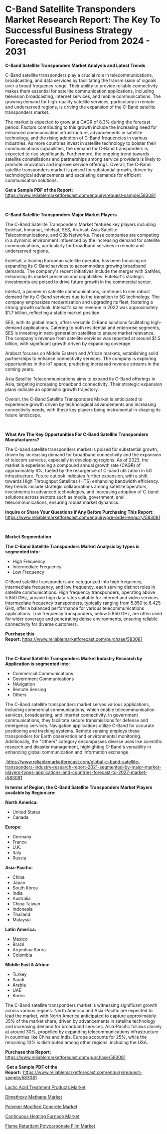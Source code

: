 <p><h1>C-Band Satellite Transponders Market Research Report: The Key To Successful Business Strategy Forecasted for Period from 2024 - 2031</h1></p><p><strong>C-Band Satellite Transponders Market Analysis and Latest Trends</strong></p>
<p><p>C-Band satellite transponders play a crucial role in telecommunications, broadcasting, and data services by facilitating the transmission of signals over a broad frequency range. Their ability to provide reliable connectivity makes them essential for satellite communication applications, including television broadcasting, internet services, and mobile communications. The growing demand for high-quality satellite services, particularly in remote and underserved regions, is driving the expansion of the C-Band satellite transponders market.</p><p>The market is expected to grow at a CAGR of 8.3% during the forecast period. Factors contributing to this growth include the increasing need for enhanced communication infrastructure, advancements in satellite technology, and the rising adoption of C-Band frequencies in various industries. As more countries invest in satellite technology to bolster their communications capabilities, the demand for C-Band transponders is expected to rise significantly. Furthermore, the ongoing trend towards satellite constellations and partnerships among service providers is likely to promote innovation and improve service offerings. Overall, the C-Band satellite transponders market is poised for substantial growth, driven by technological advancements and escalating demands for efficient communication solutions.</p></p>
<p><strong>Get a Sample PDF of the Report:&nbsp;</strong> <a href="https://www.reliablemarketforecast.com/enquiry/request-sample/583081?utm_campaign=1124&utm_medium=2&utm_source=Github&utm_content=ia&utm_term=27092024&utm_id=c-band-satellite-transponders">https://www.reliablemarketforecast.com/enquiry/request-sample/583081</a></p>
<p>&nbsp;</p>
<p><strong>C-Band Satellite Transponders Major Market Players</strong></p>
<p><p>The C-Band Satellite Transponders Market features key players including Eutelsat, Inmarsat, Intelsat, SES, Arabsat, Asia Satellite Telecommunications, and O3b Networks. These companies are competing in a dynamic environment influenced by the increasing demand for satellite communications, particularly for broadband services in remote and underserved regions.</p><p>Eutelsat, a leading European satellite operator, has been focusing on expanding its C-Band services to accommodate growing broadband demands. The company's recent initiatives include the merger with SatMex, enhancing its market presence and capabilities. Eutelsat's strategic investments are poised to drive future growth in the commercial sector.</p><p>Intelsat, a pioneer in satellite communications, continues to see robust demand for its C-Band services due to the transition to 5G technology. The company emphasizes modernization and upgrading its fleet, fostering a strong growth outlook. Intelsat's sales revenue in 2022 was approximately $1.7 billion, reflecting a stable market position.</p><p>SES, with its global reach, offers versatile C-Band solutions facilitating high-demand applications. Catering to both residential and enterprise segments, SES is investing in next-generation satellites to ensure market relevance. The company's revenue from satellite services was reported at around $1.5 billion, with significant growth driven by expanding coverage.</p><p>Arabsat focuses on Middle Eastern and African markets, establishing solid partnerships to enhance connectivity services. The company is exploring opportunities in the IoT space, predicting increased revenue streams in the coming years.</p><p>Asia Satellite Telecommunications aims to expand its C-Band offerings in Asia, targeting increasing broadband connectivity. Their strategic expansion plans indicate an optimistic growth trajectory.</p><p>Overall, the C-Band Satellite Transponders Market is anticipated to experience growth driven by technological advancements and increasing connectivity needs, with these key players being instrumental in shaping its future landscape.</p></p>
<p>&nbsp;</p>
<p><strong>What Are The Key Opportunities For C-Band Satellite Transponders Manufacturers?</strong></p>
<p><p>The C-band satellite transponders market is poised for substantial growth, driven by increasing demand for broadband connectivity and the expansion of telecom services, especially in developing regions. As of 2023, the market is experiencing a compound annual growth rate (CAGR) of approximately 6%, fueled by the resurgence of C-band utilization in 5G infrastructure. Future outlook indicates further expansion, with a shift towards High Throughput Satellites (HTS) enhancing bandwidth efficiency. Key trends include strategic collaborations among satellite operators, investments in advanced technologies, and increasing adoption of C-band solutions across sectors such as media, government, and telecommunications, ensuring robust market dynamics.</p></p>
<p><strong>Inquire or Share Your Questions If Any Before Purchasing This Report:</strong> <a href="https://www.reliablemarketforecast.com/enquiry/pre-order-enquiry/583081?utm_campaign=1124&utm_medium=2&utm_source=Github&utm_content=ia&utm_term=27092024&utm_id=c-band-satellite-transponders">https://www.reliablemarketforecast.com/enquiry/pre-order-enquiry/583081</a></p>
<p>&nbsp;</p>
<p><strong>Market Segmentation</strong></p>
<p><strong>The C-Band Satellite Transponders Market Analysis by types is segmented into:</strong></p>
<p><ul><li>High Frequency</li><li>Intermediate Frequency</li><li>Low Frequency</li></ul></p>
<p><p>C-Band satellite transponders are categorized into high frequency, intermediate frequency, and low frequency, each serving distinct roles in satellite communications. High frequency transponders, operating above 5.850 GHz, provide high data rates suitable for internet and video services. Intermediate frequency transponders, typically ranging from 5.850 to 6.425 GHz, offer a balanced performance for various telecommunications applications. Low frequency transponders, below 5.850 GHz, are often used for wider coverage and penetrating dense environments, ensuring reliable connectivity for diverse customers.</p></p>
<p><strong>Purchase this Report:&nbsp;</strong><a href="https://www.reliablemarketforecast.com/purchase/583081?utm_campaign=1124&utm_medium=2&utm_source=Github&utm_content=ia&utm_term=27092024&utm_id=c-band-satellite-transponders">https://www.reliablemarketforecast.com/purchase/583081</a></p>
<p>&nbsp;</p>
<p><strong>The C-Band Satellite Transponders Market Industry Research by Application is segmented into:</strong></p>
<p><ul><li>Commercial Communications</li><li>Government Communications</li><li>NAvigation</li><li>Remote Sensing</li><li>Others</li></ul></p>
<p><p>The C-Band satellite transponders market serves various applications, including commercial communications, which enable telecommunication services, broadcasting, and internet connectivity. In government communications, they facilitate secure transmissions for defense and emergency services. Navigation applications utilize C-Band for accurate positioning and tracking systems. Remote sensing employs these transponders for Earth observation and environmental monitoring. Additionally, the "Others" category encompasses diverse uses like scientific research and disaster management, highlighting C-Band's versatility in enhancing global communication and information exchange.</p></p>
<p><a href="https://www.reliablemarketforecast.com/global-c-band-satellite-transponders-industry-research-report-2021-segmented-by-major-market-players-types-applications-and-countries-forecast-to-2027-market-r583081?utm_campaign=1124&utm_medium=2&utm_source=Github&utm_content=ia&utm_term=27092024&utm_id=c-band-satellite-transponders">&nbsp;https://www.reliablemarketforecast.com/global-c-band-satellite-transponders-industry-research-report-2021-segmented-by-major-market-players-types-applications-and-countries-forecast-to-2027-market-r583081</a></p>
<p><strong>In terms of Region, the C-Band Satellite Transponders Market Players available by Region are:</strong></p>
<p>
    <p> <strong> North America: </strong>
        <ul>
            <li>United States</li>
            <li>Canada</li>
        </ul>
        </p> 
    <p> <strong> Europe: </strong>
        <ul>
            <li>Germany</li>
            <li>France</li>
            <li>U.K.</li>
            <li>Italy</li>
            <li>Russia</li>
        </ul>
        </p> 
    <p> <strong> Asia-Pacific: </strong>
        <ul>
            <li>China</li>
            <li>Japan</li>
            <li>South Korea</li>
            <li>India</li>
            <li>Australia</li>
            <li>China Taiwan</li>
            <li>Indonesia</li>
            <li>Thailand</li>
            <li>Malaysia</li>
        </ul>
        </p> 
    <p> <strong> Latin America: </strong>
        <ul>
            <li>Mexico</li>
            <li>Brazil</li>
            <li>Argentina Korea</li>
            <li>Colombia</li>
        </ul>
        </p> 
    <p> <strong> Middle East & Africa: </strong>
        <ul>
            <li>Turkey</li>
            <li>Saudi</li>
            <li>Arabia</li>
            <li>UAE</li>
            <li>Korea</li>
        </ul>
    </p>
    </p>
<p><p>The C-Band satellite transponders market is witnessing significant growth across various regions. North America and Asia-Pacific are expected to lead the market, with North America anticipated to capture approximately 35% of the market share, driven by advancements in satellite technology and increasing demand for broadband services. Asia-Pacific follows closely at around 30%, propelled by expanding telecommunications infrastructure in countries like China and India. Europe accounts for 25%, while the remaining 10% is distributed among other regions, including the USA.</p></p>
<p><strong>Purchase this Report: </strong><a href="https://www.reliablemarketforecast.com/purchase/583081?utm_campaign=1124&utm_medium=2&utm_source=Github&utm_content=ia&utm_term=27092024&utm_id=c-band-satellite-transponders">https://www.reliablemarketforecast.com/purchase/583081</a></p>
<p>&nbsp;<strong>Get a Sample PDF of the Report:&nbsp;&nbsp;</strong><a href="https://www.reliablemarketforecast.com/enquiry/request-sample/583081?utm_campaign=1124&utm_medium=2&utm_source=Github&utm_content=ia&utm_term=27092024&utm_id=c-band-satellite-transponders">https://www.reliablemarketforecast.com/enquiry/request-sample/583081</a></p>
<p><strong></strong></p>
<p><p><a href="https://issuu.com/reportprime-2/docs/lactic-acid-treatment-products-mark_5bcae88c8dbd64?utm_campaign=1124&utm_medium=2&utm_source=Github&utm_content=ia&utm_term=27092024&utm_id=c-band-satellite-transponders">Lactic Acid Treatment Products Market</a></p><p><a href="https://www.linkedin.com/pulse/strategic-roadmap-success-global-dimethoxy-methane-market-analysis2024-lsxof?utm_campaign=1124&utm_medium=2&utm_source=Github&utm_content=ia&utm_term=27092024&utm_id=c-band-satellite-transponders">Dimethoxy Methane Market</a></p><p><a href="https://www.linkedin.com/pulse/polymer-modified-concrete-market-size-share-competitive-landscape-g1vaf?utm_campaign=1124&utm_medium=2&utm_source=Github&utm_content=ia&utm_term=27092024&utm_id=c-band-satellite-transponders">Polymer Modified Concrete Market</a></p><p><a href="https://github.com/MegiMusaj575/Market-Research-Report-List-1/blob/main/continuous-heating-furnace-market.md?utm_campaign=1124&utm_medium=2&utm_source=Github&utm_content=ia&utm_term=27092024&utm_id=c-band-satellite-transponders">Continuous Heating Furnace Market</a></p><p><a href="https://github.com/sofayahoo2023/Market-Research-Report-List-6/blob/main/flame-retardant-polycarbonate-film-market.md?utm_campaign=1124&utm_medium=2&utm_source=Github&utm_content=ia&utm_term=27092024&utm_id=c-band-satellite-transponders">Flame Retardant Polycarbonate Film Market</a></p></p>